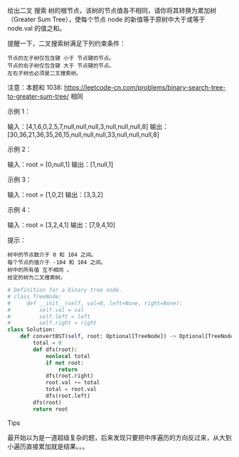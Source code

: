 给出二叉 搜索 树的根节点，该树的节点值各不相同，请你将其转换为累加树（Greater Sum Tree），使每个节点 node 的新值等于原树中大于或等于 node.val 的值之和。

提醒一下，二叉搜索树满足下列约束条件：

    节点的左子树仅包含键 小于 节点键的节点。
    节点的右子树仅包含键 大于 节点键的节点。
    左右子树也必须是二叉搜索树。

注意：本题和 1038: https://leetcode-cn.com/problems/binary-search-tree-to-greater-sum-tree/ 相同

 

示例 1：

输入：[4,1,6,0,2,5,7,null,null,null,3,null,null,null,8]
输出：[30,36,21,36,35,26,15,null,null,null,33,null,null,null,8]

示例 2：

输入：root = [0,null,1]
输出：[1,null,1]

示例 3：

输入：root = [1,0,2]
输出：[3,3,2]

示例 4：

输入：root = [3,2,4,1]
输出：[7,9,4,10]

 

提示：

    树中的节点数介于 0 和 104 之间。
    每个节点的值介于 -104 和 104 之间。
    树中的所有值 互不相同 。
    给定的树为二叉搜索树。



```python
# Definition for a binary tree node.
# class TreeNode:
#     def __init__(self, val=0, left=None, right=None):
#         self.val = val
#         self.left = left
#         self.right = right
class Solution:
    def convertBST(self, root: Optional[TreeNode]) -> Optional[TreeNode]:
        total = 0 
        def dfs(root):
            nonlocal total
            if not root:
                return 
            dfs(root.right)
            root.val += total
            total = root.val 
            dfs(root.left)
        dfs(root)
        return root 
```



Tips

最开始以为是一道超级复杂的题，后来发现只要把中序遍历的方向反过来，从大到小遍历直接累加就是结果。。。